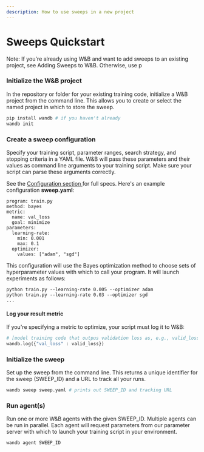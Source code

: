 ```yaml
---
description: How to use sweeps in a new project
---
```


# Sweeps Quickstart

Note: If you're already using W&B and want to add sweeps to an existing project, see Adding Sweeps to W&B. Otherwise, use p

### Initialize the W&B project

In the repository or folder for your existing training code, initialize a W&B project from the command line. This allows you to create or select the named project in which to store the sweep.

```python
pip install wandb # if you haven't already
wandb init
```

### Create a sweep configuration

Specify your training script, parameter ranges, search strategy, and stopping criteria in a YAML file. W&B will pass these parameters and their values as command line arguments to your training script. Make sure your script can parse these arguments correctly. 

See the [Configuration section ](../configuration.md)for full specs. Here's an example configuration **sweep.yaml**:

```text
program: train.py
method: bayes
metric:
  name: val_loss
  goal: minimize
parameters:
  learning-rate:
    min: 0.001
    max: 0.1
  optimizer:
    values: ["adam", "sgd"]
```

This configuration will use the Bayes optimization method to choose sets of hyperparameter values with which to call your program. It will launch experiments as follows:

```text
python train.py --learning-rate 0.005 --optimizer adam
python train.py --learning-rate 0.03 --optimizer sgd
...
```

#### Log your result metric

If you're specifying a metric to optimize, your script must log it to W&B:

```python
# [model training code that outpus validation loss as, e.g., valid_loss]
wandb.log({"val_loss" : valid_loss})
```

### Initialize the sweep

Set up the sweep from the command line. This returns a unique identifier for the sweep \(SWEEP\_ID\) and a URL to track all your runs.

```python
wandb sweep sweep.yaml # prints out SWEEP_ID and tracking URL
```

### Run agent\(s\)

Run one or more W&B agents with the given SWEEP\_ID. Multiple agents can be run in parallel. Each agent will request parameters from our parameter server with which to launch your training script in your environment.

```text
wandb agent SWEEP_ID
```

